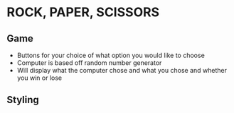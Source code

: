 # ROCK, PAPER, SCISSORS

## Game 

- Buttons for your choice of what option you would like to choose
- Computer is based off random number generator 
- Will display what the computer chose and what you chose and whether you win or lose 

## Styling 

